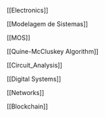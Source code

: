 [[Electronics]]

[[Modelagem de Sistemas]]

[[MOS]]

[[Quine-McCluskey Algorithm]]

[[Circuit_Analysis]]

[[Digital Systems]]

[[Networks]]

[[Blockchain]]
